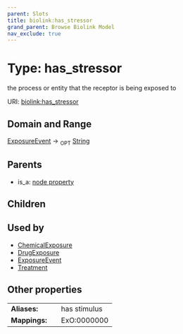 ```yaml
---
parent: Slots
title: biolink:has_stressor
grand_parent: Browse Biolink Model
nav_exclude: true
---
```


# Type: has_stressor


the process or entity that the receptor is being exposed to

URI: [biolink:has_stressor](https://w3id.org/biolink/vocab/has_stressor)

## Domain and Range

[ExposureEvent](ExposureEvent.md) ->  <sub>OPT</sub> [String](types/String.md)

## Parents

 *  is_a: [node property](node_property.md)

## Children


## Used by

 * [ChemicalExposure](ChemicalExposure.md)
 * [DrugExposure](DrugExposure.md)
 * [ExposureEvent](ExposureEvent.md)
 * [Treatment](Treatment.md)

## Other properties

|  |  |  |
| --- | --- | --- |
| **Aliases:** | | has stimulus |
| **Mappings:** | | ExO:0000000 |


